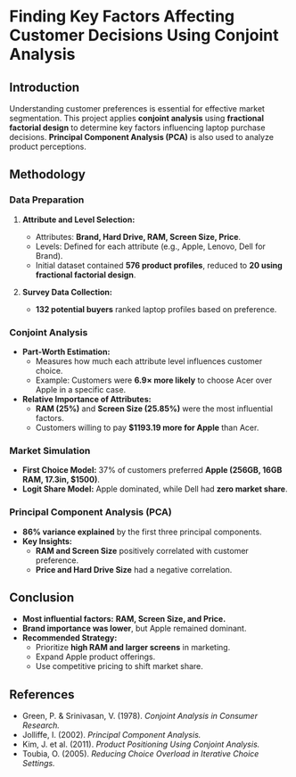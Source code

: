  # Finding Key Factors Affecting Customer Decisions Using Conjoint Analysis

## Introduction
Understanding customer preferences is essential for effective market segmentation. This project applies **conjoint analysis** using **fractional factorial design** to determine key factors influencing laptop purchase decisions. **Principal Component Analysis (PCA)** is also used to analyze product perceptions.

## Methodology
### Data Preparation
1. **Attribute and Level Selection:**
   - Attributes: **Brand, Hard Drive, RAM, Screen Size, Price**.
   - Levels: Defined for each attribute (e.g., Apple, Lenovo, Dell for Brand).
   - Initial dataset contained **576 product profiles**, reduced to **20 using fractional factorial design**.

2. **Survey Data Collection:**
   - **132 potential buyers** ranked laptop profiles based on preference.

### Conjoint Analysis
- **Part-Worth Estimation:**
  - Measures how much each attribute level influences customer choice.
  - Example: Customers were **6.9× more likely** to choose Acer over Apple in a specific case.
- **Relative Importance of Attributes:**
  - **RAM (25%)** and **Screen Size (25.85%)** were the most influential factors.
  - Customers willing to pay **$1193.19 more for Apple** than Acer.

### Market Simulation
- **First Choice Model:** 37% of customers preferred **Apple (256GB, 16GB RAM, 17.3in, $1500)**.
- **Logit Share Model:** Apple dominated, while Dell had **zero market share**.

### Principal Component Analysis (PCA)
- **86% variance explained** by the first three principal components.
- **Key Insights:**
  - **RAM and Screen Size** positively correlated with customer preference.
  - **Price and Hard Drive Size** had a negative correlation.

## Conclusion
- **Most influential factors:** **RAM, Screen Size, and Price.**
- **Brand importance was lower**, but Apple remained dominant.
- **Recommended Strategy:**
  - Prioritize **high RAM and larger screens** in marketing.
  - Expand Apple product offerings.
  - Use competitive pricing to shift market share.

## References
- Green, P. & Srinivasan, V. (1978). *Conjoint Analysis in Consumer Research.*
- Jolliffe, I. (2002). *Principal Component Analysis.*
- Kim, J. et al. (2011). *Product Positioning Using Conjoint Analysis.*
- Toubia, O. (2005). *Reducing Choice Overload in Iterative Choice Settings.*
